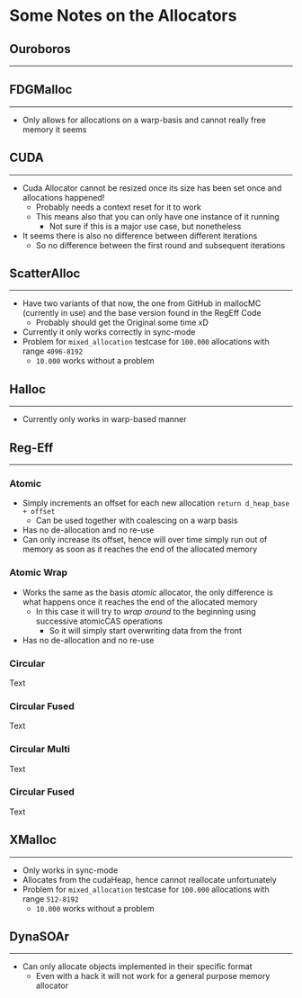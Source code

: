 # Some Notes on the Allocators

## Ouroboros
---

## FDGMalloc
---
* Only allows for allocations on a warp-basis and cannot really free memory it seems

## CUDA
---
* Cuda Allocator cannot be resized once its size has been set once and allocations happened!
  * Probably needs a context reset for it to work
  * This means also that you can only have one instance of it running
    * Not sure if this is a major use case, but nonetheless
* It seems there is also no difference between different iterations
  * So no difference between the first round and subsequent iterations

## ScatterAlloc
---
* Have two variants of that now, the one from GitHub in mallocMC (currently in use) and the base version found in the RegEff Code
  * Probably should get the Original some time xD
* Currently it only works correctly in sync-mode
* Problem for `mixed_allocation` testcase for `100.000` allocations with range `4096-8192`
  * `10.000` works without a problem

## Halloc
---
* Currently only works in warp-based manner

## Reg-Eff
---
### Atomic
* Simply increments an offset for each new allocation `return d_heap_base + offset`
  * Can be used together with coalescing on a warp basis
* Has no de-allocation and no re-use
* Can only increase its offset, hence will over time simply run out of memory as soon as it reaches the end of the allocated memory
### Atomic Wrap
* Works the same as the basis *atomic* allocator, the only difference is what happens once it reaches the end of the allocated memory
  * In this case it will try to *wrap around* to the beginning using successive atomicCAS operations
    * So it will simply start overwriting data from the front
* Has no de-allocation and no re-use
### Circular
Text
### Circular Fused
Text
### Circular Multi
Text
### Circular Fused
Text

## XMalloc
---
* Only works in sync-mode
* Allocates from the cudaHeap, hence cannot reallocate unfortunately
* Problem for `mixed_allocation` testcase for `100.000` allocations with range `512-8192`
  * `10.000` works without a problem

## DynaSOAr
---
* Can only allocate objects implemented in their specific format
  * Even with a hack it will not work for a general purpose memory allocator